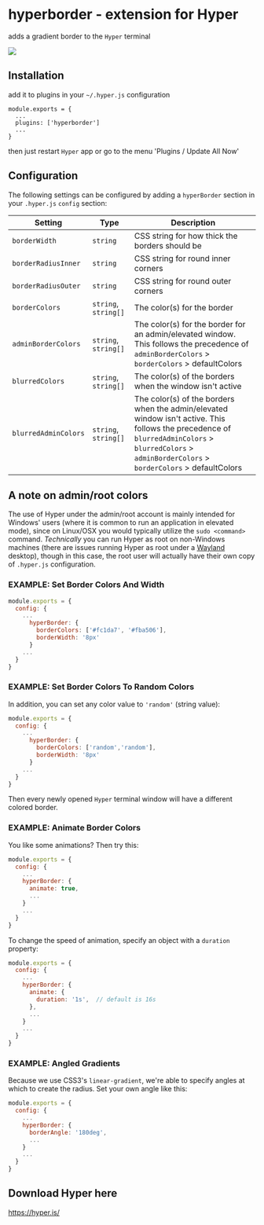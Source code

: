 # hyperborder - extension for Hyper
adds a gradient border to the `Hyper` terminal

![](https://cldup.com/pL94ODfQNP.png)

## Installation
add it to plugins in your `~/.hyper.js` configuration

````
module.exports = {
  ...
  plugins: ['hyperborder']
  ...
}
````
then just restart `Hyper` app or go to the menu 'Plugins / Update All Now'

## Configuration
The following settings can be configured by adding a `hyperBorder` section in your `.hyper.js` `config` section:

| Setting              | Type                 | Description                                            |
|----------------------|----------------------|--------------------------------------------------------|
| `borderWidth`        | `string`             | CSS string for how thick the borders should be         |
| `borderRadiusInner`  | `string`             | CSS string for round inner corners                     |
| `borderRadiusOuter`  | `string`             | CSS string for round outer corners                     |
| `borderColors`       | `string`, `string[]` | The color(s) for the border                            |
| `adminBorderColors`  | `string`, `string[]` | The color(s) for the border for an admin/elevated window. This follows the precedence  of `adminBorderColors` > `borderColors` > defaultColors                                    |
| `blurredColors`      | `string`, `string[]` | The color(s) of the borders when the window isn't active |
| `blurredAdminColors` | `string`, `string[]` | The color(s) of the borders when the admin/elevated window isn't active. This follows the precedence of `blurredAdminColors` > `blurredColors` > `adminBorderColors` > `borderColors` > defaultColors |

## A note on admin/root colors
The use of Hyper under the admin/root account is mainly intended for Windows' users (where it is common to run an application in
elevated mode), since on Linux/OSX you would typically utilize the `sudo <command>` command. _Technically_ you can run Hyper as root
on non-Windows machines (there are issues running Hyper as root under a [Wayland](https://wayland.freedesktop.org/) desktop), though
in this case, the root user will actually have their own copy of `.hyper.js` configuration.

### EXAMPLE: Set Border Colors And Width

```javascript
module.exports = {
  config: {
    ...
      hyperBorder: {
        borderColors: ['#fc1da7', '#fba506'],
        borderWidth: '8px'
      }
    ...
  }
}
```

### EXAMPLE: Set Border Colors To Random Colors

In addition, you can set any color value to `'random'` (string value):

```javascript
module.exports = {
  config: {
    ...
      hyperBorder: {
        borderColors: ['random','random'],
        borderWidth: '8px'
      }
    ...
  }
}
```

Then every newly opened `Hyper` terminal window will have a different colored border.

### EXAMPLE: Animate Border Colors
You like some animations? Then try this:

```javascript
module.exports = {
  config: {
    ...
    hyperBorder: {
      animate: true,
      ...
    }
    ...
  }
}
```

To change the speed of animation, specify an object with a `duration` property:

```javascript
module.exports = {
  config: {
    ...
    hyperBorder: {
      animate: {
        duration: '1s',  // default is 16s
      },
      ...
    }
    ...
  }
}
```

### EXAMPLE: Angled Gradients
Because we use CSS3's `linear-gradient`, we're able to specify angles at which to create the radius. Set your own angle like this:

```javascript
module.exports = {
  config: {
    ...
    hyperBorder: {
      borderAngle: '180deg',
      ...
    }
    ...
  }
}
```

## Download Hyper here
https://hyper.is/
